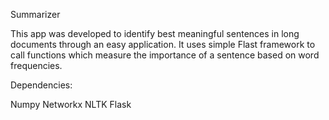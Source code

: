 Summarizer

This app was developed to identify best meaningful sentences in long documents through an easy application. It uses simple Flast framework to call functions which measure the importance of a sentence based on word frequencies. 

Dependencies:

Numpy
Networkx
NLTK
Flask


